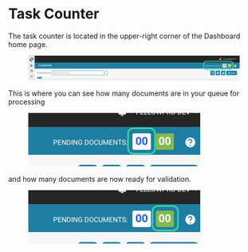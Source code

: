 # Task Counter

The task counter is located in the upper-right corner of the Dashboard home page.

<figure><img src="../../../.gitbook/assets/TC_1.png" alt=""><figcaption></figcaption></figure>

This is where you can see how many documents are in your queue for processing

<figure><img src="../../../.gitbook/assets/TC_2.png" alt=""><figcaption></figcaption></figure>

and how many documents are now ready for validation.

<figure><img src="../../../.gitbook/assets/TC_3.png" alt=""><figcaption></figcaption></figure>

